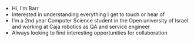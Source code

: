 - Hi, I’m Barr
- Interested in understanding everything I get to touch or hear of
- I’m a 2nd year Computer Science student in the Open university of Israel and working at Caja robotics as QA and service engineer
- Always looking to find interesting opportunities for collaboration

<!---
Barrcap/Barrcap is a ✨ special ✨ repository because its `README.md` (this file) appears on your GitHub profile.
You can click the Preview link to take a look at your changes.
--->
